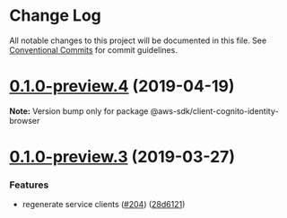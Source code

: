 # Change Log

All notable changes to this project will be documented in this file.
See [Conventional Commits](https://conventionalcommits.org) for commit guidelines.

# [0.1.0-preview.4](https://github.com/aws/aws-sdk-js-v3/compare/@aws-sdk/client-cognito-identity-browser@0.1.0-preview.3...@aws-sdk/client-cognito-identity-browser@0.1.0-preview.4) (2019-04-19)

**Note:** Version bump only for package @aws-sdk/client-cognito-identity-browser





# [0.1.0-preview.3](https://github.com/aws/aws-sdk-js-v3/compare/@aws-sdk/client-cognito-identity-browser@0.1.0-preview.2...@aws-sdk/client-cognito-identity-browser@0.1.0-preview.3) (2019-03-27)


### Features

* regenerate service clients ([#204](https://github.com/aws/aws-sdk-js-v3/issues/204)) ([28d6121](https://github.com/aws/aws-sdk-js-v3/commit/28d6121))
